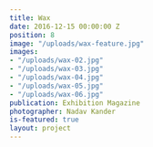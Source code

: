```yaml
---
title: Wax
date: 2016-12-15 00:00:00 Z
position: 8
image: "/uploads/wax-feature.jpg"
images:
- "/uploads/wax-02.jpg"
- "/uploads/wax-03.jpg"
- "/uploads/wax-04.jpg"
- "/uploads/wax-05.jpg"
- "/uploads/wax-06.jpg"
publication: Exhibition Magazine
photographer: Nadav Kander
is-featured: true
layout: project
---
```


